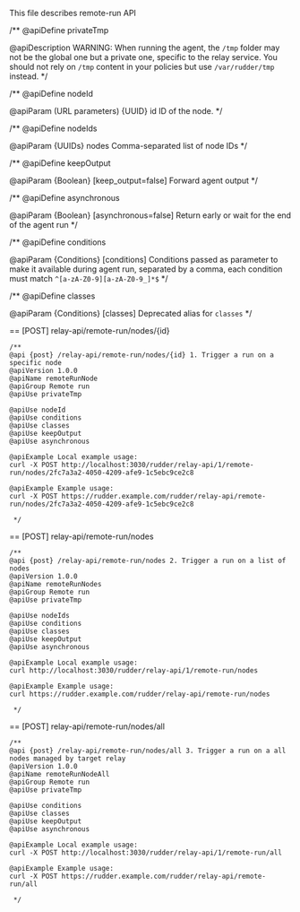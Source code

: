This file describes remote-run API

 /**
   @apiDefine privateTmp

   @apiDescription WARNING: When running the agent, the `/tmp` folder may not be the global one
                            but a private one, specific to the relay service. You should not rely on `/tmp`
			    content in your policies but use `/var/rudder/tmp` instead.
*/


 /**
   @apiDefine nodeId

   @apiParam (URL parameters) {UUID} id ID of the node.
*/

 /**
   @apiDefine nodeIds

   @apiParam {UUIDs} nodes Comma-separated list of node IDs
*/

/**
   @apiDefine keepOutput

   @apiParam {Boolean} [keep_output=false] Forward agent output
*/

/**
   @apiDefine asynchronous

   @apiParam {Boolean} [asynchronous=false] Return early or wait for the end of the agent run
*/

/**
   @apiDefine conditions

   @apiParam {Conditions} [conditions] Conditions passed as parameter to make it available during agent run, separated by a comma, each condition must match `^[a-zA-Z0-9][a-zA-Z0-9_]*$`
*/

/**
   @apiDefine classes

   @apiParam {Conditions} [classes] Deprecated alias for `classes`
*/

== [POST] relay-api/remote-run/nodes/{id}

    /**
    @api {post} /relay-api/remote-run/nodes/{id} 1. Trigger a run on a specific node
    @apiVersion 1.0.0
    @apiName remoteRunNode
    @apiGroup Remote run
    @apiUse privateTmp

    @apiUse nodeId
    @apiUse conditions
    @apiUse classes
    @apiUse keepOutput
    @apiUse asynchronous

    @apiExample Local example usage:
    curl -X POST http://localhost:3030/rudder/relay-api/1/remote-run/nodes/2fc7a3a2-4050-4209-afe9-1c5ebc9ce2c8

    @apiExample Example usage:
    curl -X POST https://rudder.example.com/rudder/relay-api/remote-run/nodes/2fc7a3a2-4050-4209-afe9-1c5ebc9ce2c8

     */

== [POST] relay-api/remote-run/nodes

    /**
    @api {post} /relay-api/remote-run/nodes 2. Trigger a run on a list of nodes
    @apiVersion 1.0.0
    @apiName remoteRunNodes
    @apiGroup Remote run
    @apiUse privateTmp

    @apiUse nodeIds
    @apiUse conditions
    @apiUse classes
    @apiUse keepOutput
    @apiUse asynchronous

    @apiExample Local example usage:
    curl http://localhost:3030/rudder/relay-api/1/remote-run/nodes

    @apiExample Example usage:
    curl https://rudder.example.com/rudder/relay-api/remote-run/nodes

     */

== [POST] relay-api/remote-run/nodes/all

    /**
    @api {post} /relay-api/remote-run/nodes/all 3. Trigger a run on a all nodes managed by target relay
    @apiVersion 1.0.0
    @apiName remoteRunNodeAll
    @apiGroup Remote run
    @apiUse privateTmp

    @apiUse conditions
    @apiUse classes
    @apiUse keepOutput
    @apiUse asynchronous

    @apiExample Local example usage:
    curl -X POST http://localhost:3030/rudder/relay-api/1/remote-run/all
  
    @apiExample Example usage:
    curl -X POST https://rudder.example.com/rudder/relay-api/remote-run/all

     */
